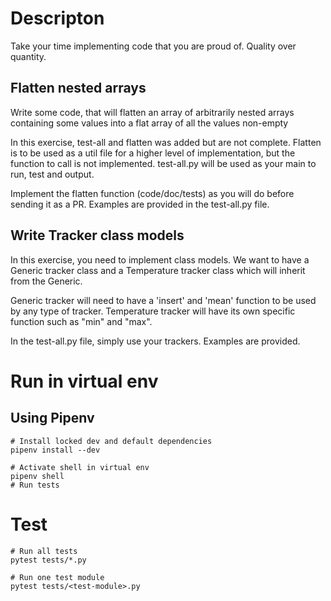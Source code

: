 # Descripton

Take your time implementing code that you are proud of. Quality over quantity.

## Flatten nested arrays
Write some code, that will flatten an array of arbitrarily nested arrays containing some values into a flat array of all the values non-empty

In this exercise, test-all and flatten was added but are not complete. Flatten is to be used as a util file for a higher level of implementation, but the function to call is not implemented.
test-all.py will be used as your main to run, test and output.

Implement the flatten function (code/doc/tests) as you will do before sending it as a PR. Examples are provided in the test-all.py file.

## Write Tracker class models

In this exercise, you need to implement class models. We want to have a Generic tracker class and a Temperature tracker class which will inherit from the Generic.

Generic tracker will need to have a 'insert' and 'mean' function to be used by any type of tracker.
Temperature tracker will have its own specific function such as "min" and "max".

In the test-all.py file, simply use your trackers. Examples are provided. 

# Run in virtual env

## Using Pipenv
```
# Install locked dev and default dependencies
pipenv install --dev

# Activate shell in virtual env
pipenv shell
# Run tests
```

# Test
```
# Run all tests
pytest tests/*.py

# Run one test module
pytest tests/<test-module>.py
```

